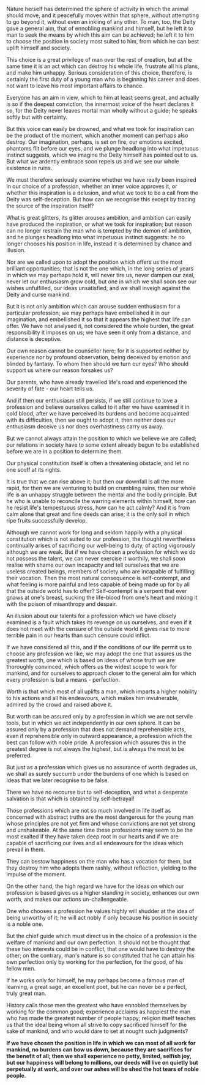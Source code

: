 
Nature herself has determined the sphere of activity in which the animal should move, and it peacefully moves within that sphere, without attempting to go beyond it, without even an inkling of any other. To man, too, the Deity gave a general aim, that of ennobling mankind and himself, but he left it to man to seek the means by which this aim can be achieved; he left it to him to choose the position in society most suited to him, from which he can best uplift himself and society.

This choice is a great privilege of man over the rest of creation, but at the same time it is an act which can destroy his whole life, frustrate all his plans, and make him unhappy. Serious consideration of this choice, therefore, is certainly the first duty of a young man who is beginning his career and does not want to leave his most important affairs to chance.

Everyone has an aim in view, which to him at least seems great, and actually is so if the deepest conviction, the innermost voice of the heart declares it so, for the Deity never leaves mortal man wholly without a guide; he speaks softly but with certainty.

But this voice can easily be drowned, and what we took for inspiration can be the product of the moment, which another moment can perhaps also destroy. Our imagination, perhaps, is set on fire, our emotions excited, phantoms flit before our eyes, and we plunge headlong into what impetuous instinct suggests, which we imagine the Deity himself has pointed out to us. But what we ardently embrace soon repels us and we see our whole existence in ruins.

We must therefore seriously examine whether we have really been inspired in our choice of a profession, whether an inner voice approves it, or whether this inspiration is a delusion, and what we took to be a call from the Deity was self-deception. But how can we recognise this except by tracing the source of the inspiration itself?

What is great glitters, its glitter arouses ambition, and ambition can easily have produced the inspiration, or what we took for inspiration; but reason can no longer restrain the man who is tempted by the demon of ambition, and he plunges headlong into what impetuous instinct suggests: he no longer chooses his position in life, instead it is determined by chance and illusion.

Nor are we called upon to adopt the position which offers us the most brilliant opportunities; that is not the one which, in the long series of years in which we may perhaps hold it, will never tire us, never dampen our zeal, never let our enthusiasm grow cold, but one in which we shall soon see our wishes unfulfilled, our ideas unsatisfied, and we shall inveigh against the Deity and curse mankind.

But it is not only ambition which can arouse sudden enthusiasm for a particular profession; we may perhaps have embellished it in our imagination, and embellished it so that it appears the highest that life can offer. We have not analysed it, not considered the whole burden, the great responsibility it imposes on us; we have seen it only from a distance, and distance is deceptive.

Our own reason cannot be counsellor here; for it is supported neither by experience nor by profound observation, being deceived by emotion and blinded by fantasy. To whom then should we turn our eyes? Who should support us where our reason forsakes us?

Our parents, who have already travelled life's road and experienced the severity of fate - our heart tells us.

And if then our enthusiasm still persists, if we still continue to love a profession and believe ourselves called to it after we have examined it in cold blood, after we have perceived its burdens and become acquainted with its difficulties, then we ought to adopt it, then neither does our enthusiasm deceive us nor does overhastiness carry us away.

But we cannot always attain the position to which we believe we are called; our relations in society have to some extent already begun to be established before we are in a position to determine them.

Our physical constitution itself is often a threatening obstacle, and let no one scoff at its rights.

It is true that we can rise above it; but then our downfall is all the more rapid, for then we are venturing to build on crumbling ruins, then our whole life is an unhappy struggle between the mental and the bodily principle. But he who is unable to reconcile the warring elements within himself, how can he resist life's tempestuous stress, how can he act calmly? And it is from calm alone that great and fine deeds can arise; it is the only soil in which ripe fruits successfully develop.

Although we cannot work for long and seldom happily with a physical constitution which is not suited to our profession, the thought nevertheless continually arises of sacrificing our well-being to duty, of acting vigorously although we are weak. But if we have chosen a profession for which we do not possess the talent, we can never exercise it worthily, we shall soon realise with shame our own incapacity and tell ourselves that we are useless created beings, members of society who are incapable of fulfilling their vocation. Then the most natural consequence is self-contempt, and what feeling is more painful and less capable of being made up for by all that the outside world has to offer? Self-contempt is a serpent that ever gnaws at one's breast, sucking the life-blood from one's heart and mixing it with the poison of misanthropy and despair.

An illusion about our talents for a profession which we have closely examined is a fault which takes its revenge on us ourselves, and even if it does not meet with the censure of the outside world it gives rise to more terrible pain in our hearts than such censure could inflict.

If we have considered all this, and if the conditions of our life permit us to choose any profession we like, we may adopt the one that assures us the greatest worth, one which is based on ideas of whose truth we are thoroughly convinced, which offers us the widest scope to work for mankind, and for ourselves to approach closer to the general aim for which every profession is but a means - perfection.

Worth is that which most of all uplifts a man, which imparts a higher nobility to his actions and all his endeavours, which makes him invulnerable, admired by the crowd and raised above it.

But worth can be assured only by a profession in which we are not servile tools, but in which we act independently in our own sphere. It can be assured only by a profession that does not demand reprehensible acts, even if reprehensible only in outward appearance, a profession which the best can follow with noble pride. A profession which assures this in the greatest degree is not always the highest, but is always the most to be preferred.

But just as a profession which gives us no assurance of worth degrades us, we shall as surely succumb under the burdens of one which is based on ideas that we later recognise to be false.

There we have no recourse but to self-deception, and what a desperate salvation is that which is obtained by self-betrayal!

Those professions which are not so much involved in life itself as concerned with abstract truths are the most dangerous for the young man whose principles are not yet firm and whose convictions are not yet strong and unshakeable. At the same time these professions may seem to be the most exalted if they have taken deep root in our hearts and if we are capable of sacrificing our lives and all endeavours for the ideas which prevail in them.

They can bestow happiness on the man who has a vocation for them, but they destroy him who adopts them rashly, without reflection, yielding to the impulse of the moment.

On the other hand, the high regard we have for the ideas on which our profession is based gives us a higher standing in society, enhances our own worth, and makes our actions un-challengeable.

One who chooses a profession he values highly will shudder at the idea of being unworthy of it; he will act nobly if only because his position in society is a noble one.

But the chief guide which must direct us in the choice of a profession is the welfare of mankind and our own perfection. It should not be thought that these two interests could be in conflict, that one would have to destroy the other; on the contrary, man's nature is so constituted that he can attain his own perfection only by working for the perfection, for the good, of his fellow men.

If he works only for himself, he may perhaps become a famous man of learning, a great sage, an excellent poet, but he can never be a perfect, truly great man.

History calls those men the greatest who have ennobled themselves by working for the common good; experience acclaims as happiest the man who has made the greatest number of people happy; religion itself teaches us that the ideal being whom all strive to copy sacrificed himself for the sake of mankind, and who would dare to set at nought such judgments?

**If we have chosen the position in life in which we can most of all work for mankind, no burdens can bow us down, because they are sacrifices for the benefit of all; then we shall experience no petty, limited, selfish joy, but our happiness will belong to millions, our deeds will live on quietly but perpetually at work, and over our ashes will be shed the hot tears of noble people.**
